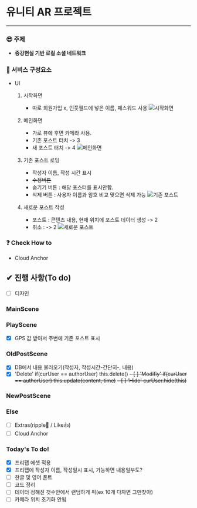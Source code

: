 # 유니티 AR 프로젝트
<hr>

### 😎 주제 
- <b>증강현실 기반 로컬 소셜 네트워크</b>

### 🧱 서비스 구성요소
- UI
    1. 시작화면
        - 따로 회원가입 x, 인풋필드에 넣은 이름, 패스워드 사용
        ![시작화면](./myResources/startup.PNG)
    
    2. 메인화면
        - 가로 뷰에 후면 카메라 사용.
        - 기존 포스트 터치 -> 3
        - 새 포스트 터치 -> 4
        ![메인화면](./myResources/view.PNG)
   
    3. 기존 포스트 로딩
        - 작성자 이름, 작성 시간 표시
        - ~~수정버튼~~
        - 숨기기 버튼 : 해당 포스터를 표시안함.
        - 삭제 버튼 : 사용자 이름과 암호 비교 맞으면 삭제 가능
        ![기존 포스트](./myResources/oldPost.PNG)

    4. 새로운 포스트 작성
        - 포스트 : 콘텐츠 내용, 현재 위치에 포스트 데이터 생성 -> 2
        - 취소 : -> 2
        ![새로운 포스트](./myResources/newPost.PNG)

### ❓ Check How to
- Cloud Anchor

## ✔ 진행 사항(To do) 
- [ ] 디자인

### MainScene

### PlayScene
- [x] GPS 값 받아서 주변에 기존 포스트 표시

### OldPostScene
- [x] DB에서 내용 불러오기(작성자, 작성시간-간단히-, 내용)
- [x] 'Delete' if(curUser == authorUser) this.delete()
~~- [ ] 'Modifiy' if(curUser == authorUser) this.update(content, time)~~
~~- [ ] 'Hide' curUser.hide(this)~~

### NewPostScene

### Else
- [ ] Extras(ripple🐳 / Like👍)
- [ ] Cloud Anchor

### Today's To do!
- [x] 프리팹 에셋 적용
- [x] 프리팹에 작성자 이름, 작성일시 표시, 가능하면 내용일부도?
- [ ] 한글 및 영어 폰트
- [ ] 코드 정리
- [ ] 데이터 정해진 갯수안에서 랜덤하게 픽(ex 10개 다차면 그만찾아)
- [ ] 카메라 위치 초기화 안됨
